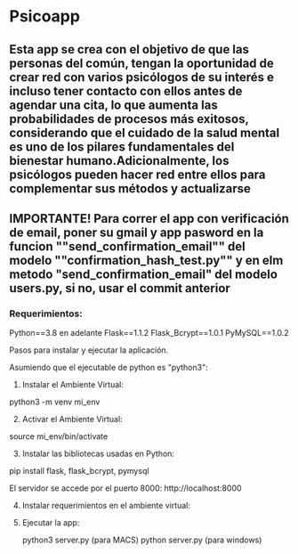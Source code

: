 # Psicoapp
## Esta app se crea con el objetivo de que las personas del común, tengan la oportunidad de crear red con varios psicólogos de su interés e incluso tener contacto con ellos antes de agendar una cita, lo que aumenta las probabilidades de procesos más exitosos, considerando que el cuidado de la salud mental es uno de los pilares fundamentales del bienestar humano.Adicionalmente, los psicólogos pueden hacer red entre ellos para complementar sus métodos y actualizarse

## IMPORTANTE! Para correr el app con verificación de email, poner su gmail y app pasword en la funcion ""send_confirmation_email"" del modelo ""confirmation_hash_test.py"" y en elm metodo "send_confirmation_email" del modelo users.py, si no, usar el commit anterior


### Requerimientos:

Python==3.8 en adelante
Flask==1.1.2
Flask_Bcrypt==1.0.1
PyMySQL==1.0.2

Pasos para instalar y ejecutar la aplicación.

Asumiendo que el ejecutable de python es "python3":

1. Instalar el Ambiente Virtual:

python3 -m venv mi_env


2. Activar el Ambiente Virtual:

source mi_env/bin/activate


3. Instalar las bibliotecas usadas en Python:

pip install flask, flask_bcrypt, pymysql


El servidor se accede por el puerto 8000:
http://localhost:8000


4. Instalar requerimientos en el ambiente virtual: 


5. Ejecutar la app:

    python3 server.py (para MACS)
    python server.py (para windows)
